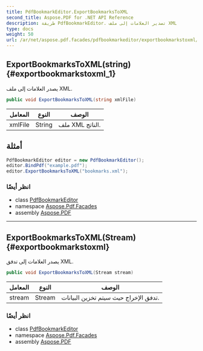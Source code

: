 ```yaml
---
title: PdfBookmarkEditor.ExportBookmarksToXML
second_title: Aspose.PDF for .NET API Reference
description: طريقة PdfBookmarkEditor. تصدير العلامات إلى ملف XML
type: docs
weight: 50
url: /ar/net/aspose.pdf.facades/pdfbookmarkeditor/exportbookmarkstoxml/
---
```

## ExportBookmarksToXML(string) {#exportbookmarkstoxml_1}

يصدر العلامات إلى ملف XML.

```csharp
public void ExportBookmarksToXML(string xmlFile)
```

| المعامل | النوع | الوصف |
| --- | --- | --- |
| xmlFile | String | ملف XML الناتج. |

## أمثلة

```csharp
PdfBookmarkEditor editor = new PdfBookmarkEditor();
editor.BindPdf("example.pdf");
editor.ExportBookmarksToXML("bookmarks.xml");
```

### انظر أيضًا

* class [PdfBookmarkEditor](../)
* namespace [Aspose.Pdf.Facades](../../../aspose.pdf.facades/)
* assembly [Aspose.PDF](../../../)

---

## ExportBookmarksToXML(Stream) {#exportbookmarkstoxml}

يصدر العلامات إلى تدفق XML.

```csharp
public void ExportBookmarksToXML(Stream stream)
```

| المعامل | النوع | الوصف |
| --- | --- | --- |
| stream | Stream | تدفق الإخراج حيث سيتم تخزين البيانات. |

### انظر أيضًا

* class [PdfBookmarkEditor](../)
* namespace [Aspose.Pdf.Facades](../../../aspose.pdf.facades/)
* assembly [Aspose.PDF](../../../)